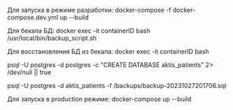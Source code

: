 Для запуска в режиме разработки:
docker-compose -f docker-compose.dev.yml up --build

Для бекапа БД:
docker exec -it containerID bash
/usr/local/bin/backup_script.sh

Для восстановления БД из бекапа:
docker exec -it containerID bash

psql -U postgres -d postgres -c "CREATE DATABASE aktis_patients" 2> /dev/null || true

psql -U postgres -d aktis_patients -f /backups/backup-20231027201706.sql

Для запуска в production режиме:
docker-compose up --build
